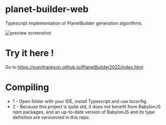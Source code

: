 # planet-builder-web
Typescript implementation of PlanetBuilder generation algorithms.

![preview screenshot](https://svenfrankson.github.io/public/img/planet-build-web-2022-version-2.png)

# Try it here !

Go to https://svenfrankson.github.io/PlanetBuilder2022/index.html

# Compiling

* 1 - Open folder with your IDE, install Typescript and use tsconfig.
* 2 - Because this project is quite old, it does not benefit from BabylonJS npm packages, and an up-to-date version of BabylonJS and its type definition are versionned in this repo.
